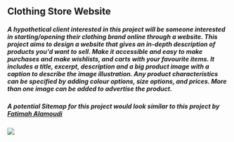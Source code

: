 ## Clothing Store Website

##### A hypothetical client interested in this project will be someone interested in starting/opening their clothing brand online through a website. This project aims to design a website that gives an in-depth description of products you'd want to sell. Make it accessible and easy to make purchases and make wishlists, and carts with your favourite items. It includes a title, excerpt, description and a big product image with a caption to describe the image illustration. Any product characteristics can be specified by adding colour options, size options, and prices. More than one image can be added to advertise the product. </br>

##### A potential Sitemap for this project would look similar to this project by [Fatimah Alamoudi](https://medium.com/@fatimahalamoudi)

![](https://miro.medium.com/max/1400/1*RO5bchyCsHmUm_6mg-KnSw.jpeg)


